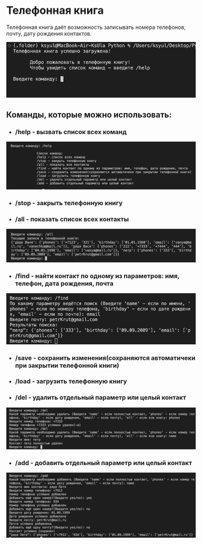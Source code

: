 # Телефонная книга
Телефонная книга даёт возможность записывать номера телефонов, почту, дату рождения контактов.

![Фотография приветствия](Приветствие.png)

## Команды, которые можно использовать:

+ ### /help - вызвать список всех команд
![Фотография работы help](help.png)

+ ### /stop - закрыть телефонную книгу
+ ### /all - показать список всех контакты
![Фотография работы all](all.png)

+ ### /find - найти контакт по одному из параметров: имя, телефон, дата рождения, почта
![Фотография работы find](find.png)

+ ### /save - сохранить изменения(сохраняются автоматичеки при закрытии телефонной книги)
+ ### /load - загрузить телефонную книгу
+ ### /del - удалить отдельный параметр или целый контакт
![Фотография работы del](del.png)

+ ### /add - добавить отдельный параметр или целый контакт
![Фотография работы add](add.png)